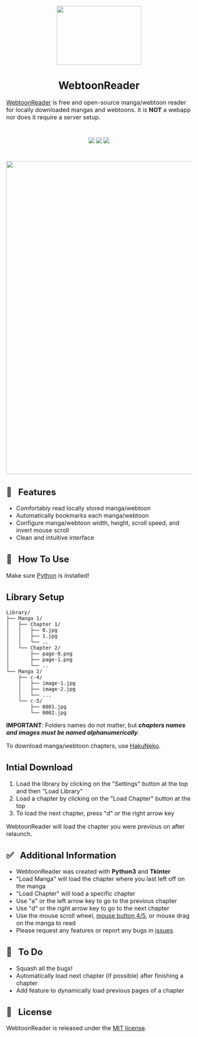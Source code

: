 <p align="center"><img src="https://i.imgur.com/LTBllUG.png" width="230" height="160"/></p>

<h1 align="center">WebtoonReader</h1>

<font size="3"><a href="https://github.com/Aeonss/WebtoonReader/releases/latest/">WebtoonReader</a> is free and open-source manga/webtoon reader for locally downloaded mangas and webtoons. It is **NOT** a webapp nor does it require a server setup.</font>

<br>
<p align="center">
<a href="https://github.com/Aeonss/WebtoonReader/releases/latest/"><img src="https://img.shields.io/github/v/release/Aeonss/WebtoonReader?style=for-the-badge&label=%20%F0%9F%93%A3%20Latest%20release&color=778beb&labelColor=2f3542"/></a>
<img src="https://img.shields.io/github/stars/Aeonss/WebtoonReader?style=for-the-badge&label=%E2%AD%90%20Stars&color=786fa6&labelColor=2f3542"/>
<img src="https://img.shields.io/github/downloads/Aeonss/WebtoonReader/total.svg?style=for-the-badge&label=%E2%AC%87%EF%B8%8FDownloads&color=4b6584&labelColor=2f3542"/>
</p>

<br>
<p align="center"><img src="https://i.imgur.com/h5Mh2mz.png" width="735" height="850"/></p>


<font size="3">

## 🚀 &nbsp; Features
* Comfortably read locally stored manga/webtoon
* Automatically bookmarks each manga/webtoon
* Configure manga/webtoon width, height, scroll speed, and invert mouse scroll
* Clean and intuitive interface

## 📝 &nbsp; How To Use
    
Make sure [Python](https://www.python.org/downloads/) is installed!

<h2>Library Setup</h2>

```
Library/
├── Manga 1/
│   ├── Chapter 1/
│   │   ├── 0.jpg
│   │   ├── 1.jpg
│   │   └── ..
│   └── Chapter 2/
│       ├── page-0.png
│       ├── page-1.png
│       └── ..
└── Manga 2/
    ├── c-4/
    │   ├── image-1.jpg
    │   ├── image-2.jpg
    │   └── ...
    └── c-5/
        ├── 0001.jpg
        └── 0002.jpg
```

**IMPORTANT**: Folders names do not matter, but ***chapters names and images must be named alphanumerically***.

To download manga/webtoon chapters, use [HakuNeko](https://hakuneko.download/).


<h2>Intial Download</h2>
<ol>
<li>Load the library by clicking on the "Settings" button at the top and then "Load Library"</li>
<li>Load a chapter by clicking on the "Load Chapter" button at the top</li>
<li>To load the next chapter, press "d" or the right arrow key</li>
</ol>

WebtoonReader will load the chapter you were previous on after relaunch.



## ✅ &nbsp; Additional Information
* WebtoonReader was created with **Python3** and **Tkinter**
* "Load Manga" will load the chapter where you last left off on the manga
* "Load Chapter" will load a specific chapter
* Use "a" or the left arrow key to go to the previous chapter
* Use "d" or the right arrow key to go to the next chapter
* Use the mouse scroll wheel, [mouse button 4/5](https://qph.cf2.quoracdn.net/main-qimg-830f83b6de3be2c19c961a05b6e50d57), or mouse drag on the manga to read
* Please request any features or report any bugs in [issues](https://github.com/Aeonss/WebtoonReader/issues).

## 🤖 &nbsp; To Do
* Squash all the bugs!
* Automatically load next chapter (if possible) after finishing a chapter
* Add feature to dynamically load previous pages of a chapter

## 📘 &nbsp; License
WebtoonReader is released under the [MIT license](https://github.com/Aeonss/WebtoonReader/blob/master/LICENSE.md).

</font>